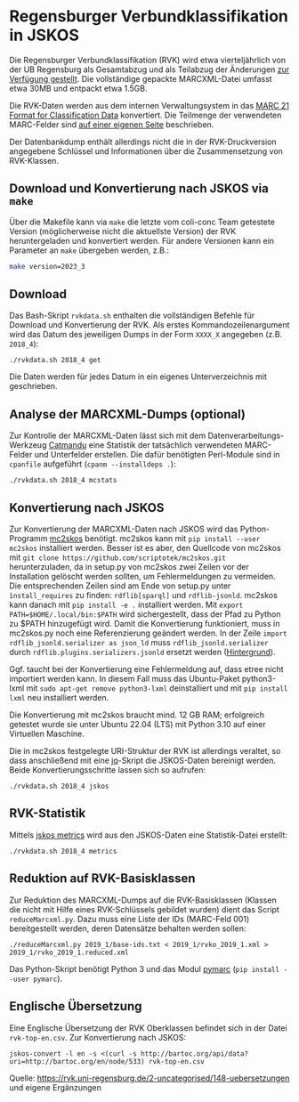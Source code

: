 # Regensburger Verbundklassifikation in JSKOS

Die Regensburger Verbundklassifikation (RVK) wird etwa vierteljährlich von der UB Regensburg als Gesamtabzug und als Teilabzug der Änderungen [zur Verfügung gestellt](https://rvk.uni-regensburg.de/regensburger-verbundklassifikation-online/rvk-download). Die vollständige gepackte MARCXML-Datei umfasst etwa 30MB und entpackt etwa 1.5GB.

Die RVK-Daten werden aus dem internen Verwaltungsystem in das [MARC 21 Format for Classification Data](http://www.loc.gov/marc/classification/) konvertiert. Die Teilmenge der verwendeten MARC-Felder sind [auf einer eigenen Seite](https://rvk.uni-regensburg.de/api_2.0/marcxml.html) beschrieben.

Der Datenbankdump enthält allerdings nicht die in der RVK-Druckversion angegebene Schlüssel und Informationen über die Zusammensetzung von RVK-Klassen.

## Download und Konvertierung nach JSKOS via `make`

Über die Makefile kann via `make` die letzte vom coli-conc Team getestete Version (möglicherweise nicht die aktuellste Version) der RVK heruntergeladen und konvertiert werden. Für andere Versionen kann ein Parameter an `make` übergeben werden, z.B.:

```sh
make version=2023_3
```

## Download

Das Bash-Skript `rvkdata.sh` enthalten die vollständigen Befehle für Download und Konvertierung der RVK. Als erstes Kommandozeilenargument wird das Datum des jeweiligen Dumps in der Form `XXXX_X` angegeben (z.B. `2018_4`):

    ./rvkdata.sh 2018_4 get

Die Daten werden für jedes Datum in ein eigenes Unterverzeichnis mit geschrieben.

## Analyse der MARCXML-Dumps (optional)

Zur Kontrolle der MARCXML-Daten lässt sich mit dem Datenverarbeitungs-Werkzeug [Catmandu](http://librecat.org/) eine Statistik der tatsächlich verwendeten MARC-Felder und Unterfelder erstellen. Die dafür benötigten Perl-Module sind in `cpanfile` aufgeführt (`cpanm --installdeps .`):

    ./rvkdata.sh 2018_4 mcstats

## Konvertierung nach JSKOS

Zur Konvertierung der MARCXML-Daten nach JSKOS wird das Python-Programm [mc2skos](https://github.com/scriptotek/mc2skos) benötigt. mc2skos kann mit `pip install --user mc2skos` installiert werden. Besser ist es aber, den Quellcode von mc2skos mit `git clone https://github.com/scriptotek/mc2skos.git` herunterzuladen, da in setup.py von mc2skos zwei Zeilen vor der Installation gelöscht werden sollten, um Fehlermeldungen zu vermeiden. Die entsprechenden Zeilen sind am Ende von setup.py unter `ìnstall_requires` zu finden: `rdflib[sparql]` und `rdflib-jsonld`. mc2skos kann danach mit `pip install -e .` installiert werden. Mit `export PATH=$HOME/.local/bin:$PATH` wird sichergestellt, dass der Pfad zu Python zu $PATH hinzugefügt wird. Damit die Konvertierung funktioniert, muss in mc2skos.py noch eine Referenzierung geändert werden. In der Zeile `import rdflib_jsonld.serializer as json_ld` muss `rdflib_jsonld.serializer` durch `rdflib.plugins.serializers.jsonld` ersetzt werden ([Hintergrund](https://github.com/RDFLib/rdflib-jsonld)). 

Ggf. taucht bei der Konvertierung eine Fehlermeldung auf, dass etree nicht importiert werden kann. In diesem Fall muss das Ubuntu-Paket python3-lxml mit `sudo apt-get remove python3-lxml` deinstalliert und mit `pip install lxml` neu installiert werden.

Die Konvertierung mit mc2skos braucht mind. 12 GB RAM; erfolgreich getestet wurde sie unter Ubuntu 22.04 (LTS) mit Python 3.10 auf einer Virtuellen Maschine.

Die in mc2skos festgelegte URI-Struktur der RVK ist allerdings veraltet, so dass anschließend mit eine [jq](https://stedolan.github.io/jq/)-Skript die JSKOS-Daten bereinigt werden. Beide Konvertierungsschritte lassen sich so aufrufen:

    ./rvkdata.sh 2018_4 jskos

## RVK-Statistik

Mittels [jskos metrics](https://github.com/gbv/jskos-metrics) wird aus den JSKOS-Daten eine Statistik-Datei erstellt:

    ./rvkdata.sh 2018_4 metrics

## Reduktion auf RVK-Basisklassen

Zur Reduktion des MARCXML-Dumps auf die RVK-Basisklassen (Klassen die nicht mit Hilfe eines RVK-Schlüssels gebildet wurden) dient das Script `reduceMarcxml.py`. Dazu muss eine Liste der IDs (MARC-Feld 001) bereitgestellt werden, deren Datensätze behalten werden sollen:
	
    ./reduceMarcxml.py 2019_1/base-ids.txt < 2019_1/rvko_2019_1.xml > 2019_1/rvko_2019_1.reduced.xml

Das Python-Skript benötigt Python 3 und das Modul [pymarc](http://python.org/pypi/pymarc) (`pip install --user pymarc`).

## Englische Übersetzung

Eine Englische Übersetzung der RVK Oberklassen befindet sich in der Datei `rvk-top-en.csv`. Zur Konvertierung nach JSKOS:

    jskos-convert -l en -s <(curl -s http://bartoc.org/api/data?uri=http://bartoc.org/en/node/533) rvk-top-en.csv

Quelle: <https://rvk.uni-regensburg.de/2-uncategorised/148-uebersetzungen> und eigene Ergänzungen

